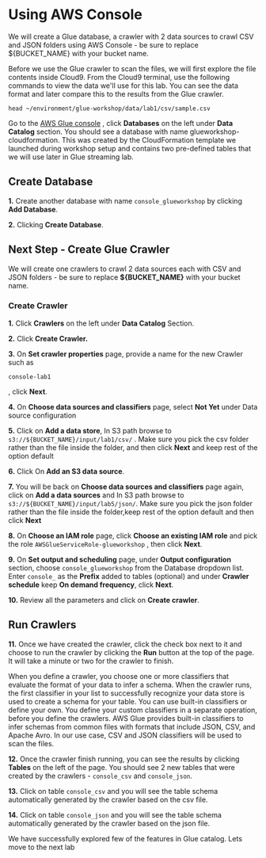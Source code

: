 # Using AWS Console

We will create a Glue database, a crawler with 2 data sources to crawl CSV and JSON folders using AWS Console - be sure to replace ${BUCKET_NAME} with your bucket name.

Before we use the Glue crawler to scan the files, we will first explore the file contents inside Cloud9. From the Cloud9 terminal, use the following commands to view the data we'll use for this lab. You can see the data format and later compare this to the results from the Glue crawler.

```
head ~/environment/glue-workshop/data/lab1/csv/sample.csv

```

Go to the [AWS Glue console](https://console.aws.amazon.com/glue/home) , click **Databases** on the left under **Data Catalog** section. You should see a database with name glueworkshop-cloudformation. This was created by the CloudFormation template we launched during workshop setup and contains two pre-defined tables that we will use later in Glue streaming lab.

## Create Database

**1.** Create another database with name ``` console_glueworkshop ``` by clicking **Add Database**.

**2.** Clicking **Create Database**.

## Next Step - Create Glue Crawler

We will create one crawlers to crawl 2 data sources each with CSV and JSON folders - be sure to replace **${BUCKET_NAME}** with your bucket name.

### Create Crawler

  **1.** Click **Crawlers** on the left under **Data Catalog** Section.
  
  **2.** Click **Create Crawler.**
  
  **3.** On **Set crawler properties** page, provide a name for the new Crawler such as 
  ``` 
  console-lab1
```
  , click **Next**.
  
  **4.** On **Choose data sources and classifiers** page, select **Not Yet** under Data source configuration 
  
  **5.** Click on **Add a data store**, In S3 path browse to ```s3://${BUCKET_NAME}/input/lab1/csv/``` .
  Make sure you pick the csv folder rather than the file inside the folder, and then click **Next** and keep rest of the option default

 **6.** Click On **Add an S3 data source**.

 **7.** You will be back on **Choose data sources and classifiers** page again, click on **Add a data sources** and In S3 path browse to ```s3://${BUCKET_NAME}/input/lab5/json/```. Make sure you pick the json folder rather than the file inside the folder,keep rest of the option default and then click **Next**

 **8.** On **Choose an IAM role** page, click **Choose an existing IAM role** and pick the role ```AWSGlueServiceRole-glueworkshop```
, then click **Next**.

**9.** On **Set output and scheduling** page, under **Output configuration** section, choose ```console_glueworkshop```
from the Database dropdown list. Enter ``` console_ ```
as the **Prefix** added to tables (optional) and under **Crawler schedule** keep **On demand frequency**, click **Next**.

**10.** Review all the parameters and click on **Create crawler**.

## Run Crawlers

**11.** Once we have created the crawler, click the check box next to it and choose to run the crawler by clicking the **Run** button at the top of the page. It will take a minute or two for the crawler to finish.

When you define a crawler, you choose one or more classifiers that evaluate the format of your data to infer a schema. When the crawler runs, the first classifier in your list to successfully recognize your data store is used to create a schema for your table. You can use built-in classifiers or define your own. You define your custom classifiers in a separate operation, before you define the crawlers. AWS Glue provides built-in classifiers to infer schemas from common files with formats that include JSON, CSV, and Apache Avro. In our use case, CSV and JSON classifiers will be used to scan the files.

**12.** Once the crawler finish running, you can see the results by clicking **Tables** on the left of the page. You should see 2 new tables that were created by the crawlers - ```console_csv``` and ```console_json```.

**13.** Click on table ```console_csv``` and you will see the table schema automatically generated by the crawler based on the csv file.

**14.** Click on table ```console_json``` and you will see the table schema automatically generated by the crawler based on the json file.

We have successfully explored few of the features in Glue catalog. Lets move to the next lab
